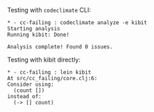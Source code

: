 Testing with `codeclimate` CLI:

```
* - cc-failing : codeclimate analyze -e kibit
Starting analysis
Running kibit: Done!

Analysis complete! Found 0 issues.

```

Testing with kibit directly:

```
* - cc-failing : lein kibit
At src/cc_failing/core.clj:6:
Consider using:
  (count [])
instead of:
  (-> [] count)
```